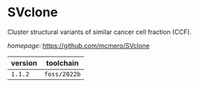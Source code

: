 # SVclone

Cluster structural variants of similar cancer cell fraction (CCF).

*homepage*: <https://github.com/mcmero/SVclone>

version | toolchain
--------|----------
``1.1.2`` | ``foss/2022b``
